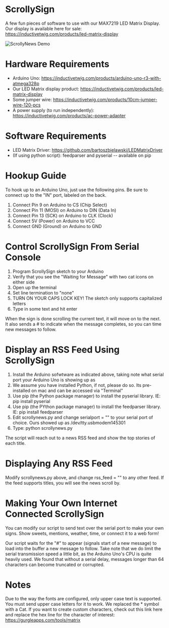 # ScrollySign
A few fun pieces of software to use with our MAX7219 LED Matrix Display.
Our display is available here for sale: https://inductivetwig.com/products/led-matrix-display


![ScrollyNews Demo](/scrollynews.gif)


# Hardware Requirements

* Arduino Uno: https://inductivetwig.com/products/arduino-uno-r3-with-atmega328p
* Our LED Matrix display product: https://inductivetwig.com/products/led-matrix-display
* Some jumper wire: https://inductivetwig.com/products/10cm-jumper-wire-120-pcs
* A power supply (to run independently): https://inductivetwig.com/products/ac-power-adapter

# Software Requirements

* LED Matrix Driver: https://github.com/bartoszbielawski/LEDMatrixDriver
* (If using python script): feedparser and pyserial -- available on pip

# Hookup Guide

To hook up to an Arduino Uno, just use the following pins. Be sure to connect up to the "IN" port, labeled on the back. 

1. Connect Pin 9 on Arduino to CS (Chip Select)
2. Connect Pin 11 (MOSI) on Arduino to	DIN (Data In)
3. Connect Pin 13 (SCK) on Arduino to	CLK (Clock)
4. Connect 5V (Power) on Arduino to VCC
5. Connect GND (Ground) on Arduino to GND

# Control ScrollySign From Serial Console

1. Program ScrollySign sketch to your Arduino
2. Verify that you see the "Waiting for Message" with two cat icons on either side
3. Open up the terminal
4. Set line termination to "none"
5. TURN ON YOUR CAPS LOCK KEY! The sketch only supports capitalized letters
6. Type in some text and hit enter

When the sign is done scrolling the current text, it will move on to the next. It also sends a # to indicate when the message completes, so you can time new messages to follow.

# Display an RSS Feed Using ScrollySign

1. Install the Arduino sofwtware as indicated above, taking note what serial port your Arduino Uno is showing up as
2. We assume you have installed Python, if not, please do so. Its pre-installed on mac and can be accessed via "Terminal"
3. Use pip (the Python package manager) to install the pyserial library. IE: pip install pyserial
4. Use pip (the PYthon package manager) to install the feedparser library. IE: pip install feedparser
4. Edit scrollynews.py and change serialport = "" to your serial port of choice. Ours showed up as /dev/tty.usbmodem145301
5. Type: python scrollynews.py

The script will reach out to a news RSS feed and show the top stories of each title.

# Displaying Any RSS Feed

Modify scrollynews.py above, and change rss_feed = "" to any other feed. If the feed supports titles, you will see the news scroll by.

# Making Your Own Internet Connected ScrollySign

You can modify our script to send text over the serial port to make your own signs. Show sweets, mentions, weather, time, or connect it to a web form! 

Our script waits for the "#" to appear (signals start of a new message) to load into the buffer a new message to follow. Take note that we do limit the serial transmission speed a little bit, as the Arduino Uno's CPU is quite heavily used. We found that without a serial delay, messages longer than 64 characters can become truncated or corrupted.

# Notes

Due to the way the fonts are configured, only upper case text is supported. You must send upper case letters for it to work. We replaced the * symbol with a Cat. If you want to create custom characters, check out this link here and replace the hex line for the character of interest: https://gurgleapps.com/tools/matrix

